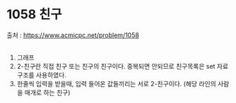 # 1058 친구
출처 : https://www.acmicpc.net/problem/1058 <br><br>

1. 그래프 <br>
2. 2-친구란 직접 친구 또는 친구의 친구이다. 중복되면 안되므로 친구목록은 set 자료구조를 사용하였다.<br>
3. 한줄씩 입력을 받을때, 입력 들어온 값들끼리는 서로 2-친구이다. (해당 라인의 사람을 매개로 하는 친구)
